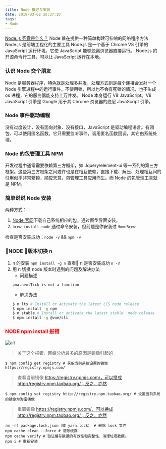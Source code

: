 ```yaml
---
title: Node 概述与安装
date: 2019-03-02 10:37:10
tags:
- Node
---
```


[Node.js 究竟是什么？](https://www.ibm.com/developerworks/cn/opensource/os-nodejs/)
Node 旨在提供一种简单构建可伸缩的网络程序方法
Node.js 是前端工程化的主要工具
Node.js 是一个基于 Chrome V8 引擎的 JavaScript 运行环境，它使 JavaScript 能够脱离浏览器直接运行。
Node.js 的开源命令行工具，可以让 JavaScript 运行在本地。

### 认识 Node 交个朋友
Node 是服务器程序，特色就是处理多并发，处理方式则是每个连接会发射一个 Node 引擎进程中的运行事件，不使用锁，所以也不会有死锁的情况，也不生成 os 进程，它的服务器能支持上万并发。
Node 本身运行 V8 JavaScript。V8 JavaScript 引擎是 Google 用于其 Chrome 浏览器的底层 JavaScript 引擎。

### Node 事件驱动编程
没有过度设计，没有面向对象、没有接口，JavaScript 是驱动编程语言。有闭包、可以使用匿名函数。它只需要监听事件，调用匿名函数回调，其它由系统处理。

### Node 的包管理工具 NPM
开发过程中通常需要依赖第三方框架，如 Jquery/element-ui 等一系列的第三方框架。这些第三方框架之间或许也是在相互依赖，直接下载、解压、处理相互间的引用似乎非常繁锁，顺应天意，包管理工具应用而生。而 Node 的包管理工具就是 NPM。

### 简单说说 Node 安装
两种方式：
1.  [Node 官网](http://nodejs.cn/download/)下载自己系统相应的包，通过图型界面安装。
2.  `brew install node` 通过命令安装，但前题是你安装过 `HomeBrew`

检查是否安装成功：`node -v` && `npm -v`
### NODE 版本切换 n
1.  n 的安装 `npm install -g n`
    查看 n 是否安装成功 `n -V`
2.  用 n 切换 node 版本时遇到的问题及解决办法
    * 问题描述
    ```
    pna.nextTick is not a function
    ```
    * 解决办法
    ```bash
    $ n lts # Install or activate the latest LTS node release
    $ npm install -g npm
    $ n stable # Install or activate the latest stable  node release
    $ npm install -g @vue/cli
    ```

### <font color='red'>NODE npm install 报错</font>
![alt](/images/node/node_error_decies.png)
> 关于这个报错，网络分析最多的原因是镜像引起的

```
$ npm config get registry # 获取当前系统设置的镜像
https://registry.npmjs.com/
```
> 查看当前镜像 https://registry.npmjs.com/，可以换成 http://registry.npm.taobao.org/；反之，亦然

```
$ npm config set registry http://registry.npm.taobao.org/ # 设置当前系统的镜像为淘宝镜像
```

> 重置镜像 https://registry.npmjs.com/，可以换成 http://registry.npm.taobao.org/；反之，亦然

```
rm -rf package.lock.json（或 yarn.lock） # 删除 lock 文件
npm cache clean --force # 清除缓存
npm cache verify # 验证缓存数据的有效性和完整性，清理垃圾数据。
npm i # 重新安装
```
